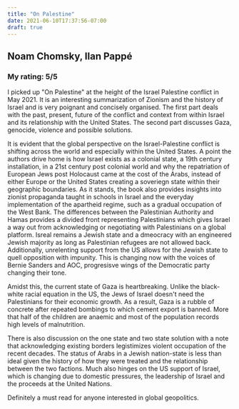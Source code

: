 ```yaml
---
title: "On Palestine"
date: 2021-06-10T17:37:56-07:00
draft: true
---
```

## Noam Chomsky, Ilan Pappé
### My rating: 5/5

I picked up "On Palestine" at the height of the Israel Palestine conflict in May 2021. It is an interesting summarization of Zionism and the history of Israel and is very poignant and concisely organised. The first part deals with the past, present, future of the conflict and context from within Israel and its relationship with the United States. The second part discusses Gaza, genocide, violence and possible solutions.

It is evident that the global perspective on the Israel-Palestine conflict is shifting across the world and especially within the United States. A point the authors drive home is how Israel exists as a colonial state, a 19th century installation, in a 21st century post colonial world and why the repatriation of European Jews post Holocaust came at the cost of the Arabs, instead of either Europe or the United States creating a soveriegn state within their geographic boundaries. As it stands, the book also provides insights into zionist propaganda taught in schools in Israel and the everyday implementation of the apartheid regime, such as a gradual occupation of the West Bank. The differences between the Palestinian Authority and Hamas provides a divided front representing Palestinians which gives Israel a way out from acknowledging or negotiating with Palestinians on a global platform. Isreal remains a Jewish state and a dmeocracy with an engineered Jewish majority as long as Palestinian refugees are not allowed back. Additionally, unrelenting support from the US allows for the Jewish state to quell opposition with impunity. This is changing now with the voices of Bernie Sanders and AOC, progresisve wings of the Democratic party changing their tone.

Amidst this, the current state of Gaza is heartbreaking. Unlike the black-white racial equation in the US, the Jews of Israel doesn't need the Palestinians for their economic growth. As a result, Gaza is a rubble of concrete after repeated bombings to which cement export is banned. More that half of the children are anaemic and most of the population records high levels of malnutrition. 

There is also discussion on the one state and two state solution with a note that acknowledging existing borders legistimizes violent occupation of the recent decades. The status of Arabs in a Jewish nation-state is less than ideal given the history of how they were treated and the relationship between the two factions. Much also hinges on the US support of Israel, which is changing due to domestic pressures, the leadership of Israel and the proceeds at the United Nations. 

Definitely a must read for anyone interested in global geopolitics.


